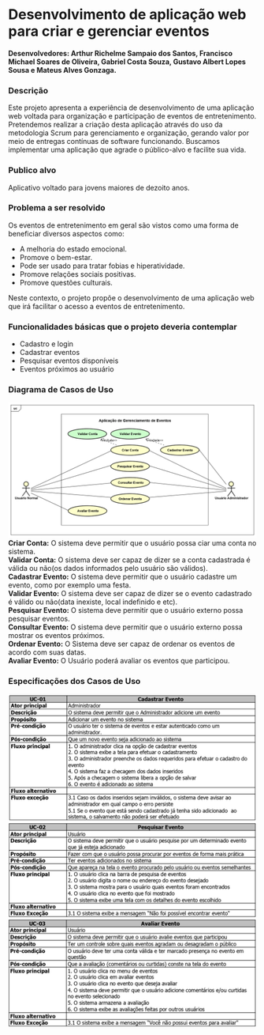 # Desenvolvimento de aplicação web para criar e gerenciar eventos

**Desenvolvedores: Arthur Richelme Sampaio dos Santos, Francisco Michael Soares de Oliveira, Gabriel Costa Souza, Gustavo Albert Lopes Sousa e Mateus Alves Gonzaga.**

### Descrição

Este projeto apresenta a experiência de desenvolvimento de uma aplicação web
voltada para organização e participação de eventos de entretenimento. Pretendemos
realizar a criação desta aplicação através do uso da metodologia Scrum para
gerenciamento e organização, gerando valor por meio de entregas contínuas de software
funcionando. Buscamos implementar uma aplicação que agrade o público-alvo e facilite
sua vida.

### Publico alvo
Aplicativo voltado para jovens maiores de dezoito anos.

### Problema a ser resolvido
Os eventos de entretenimento em geral são vistos como uma forma de beneficiar
diversos aspectos como:

- A melhoria do estado emocional.
- Promove o bem-estar.
- Pode ser usado para tratar fobias e hiperatividade.
- Promove relações sociais positivas.
- Promove questões culturais.

Neste contexto, o projeto propõe o desenvolvimento de uma aplicação web que
irá facilitar o acesso a eventos de entretenimento. 

### Funcionalidades básicas que o projeto deveria contemplar
- Cadastro e login
- Cadastrar eventos
- Pesquisar eventos disponíveis
- Eventos próximos ao usuário

### Diagrama de Casos de Uso
![UseCase Diagram - App. Gerenc. Eventos](https://raw.githubusercontent.com/FMichael77/Aplicacao_Gereciamento_Eventos/gh-pages/New%20UseCase%20Diagram%20-%20App.%20Gerenc.%20Eventos.png)  
**Criar Conta:** O sistema deve permitir que o usuário possa ciar uma conta no sistema.  
**Validar Conta:** O sistema deve ser capaz de dizer se a conta cadastrada é válida ou não(os dados informados pelo usuário são válidos).  
**Cadastrar Evento:** O sistema deve permitir que o usuário cadastre um evento, como por exemplo uma festa.  
**Validar Evento:** O sistema deve ser capaz de dizer se o evento cadastrado é válido ou não(data inexiste, local indefinido e etc).  
**Pesquisar Evento:** O sistema deve permitir que o usuário externo possa pesquisar eventos.  
**Consultar Evento:** O sistema deve permitir que o usuário externo possa mostrar os eventos próximos.  
**Ordenar Evento:** O Sistema deve ser capaz de ordenar os eventos de acordo com suas datas.  
**Avaliar Evento:** O Usuário poderá avaliar os eventos que participou.  
### Especificações dos Casos de Uso
![Cadastrar Evento](https://raw.githubusercontent.com/FMichael77/Aplicacao_Gereciamento_Eventos/gh-pages/Cadastrar%20Evento%20-%20Especifica%C3%A7%C3%B5es%20dos%20Casos%20de%20Uso.jpg)  
![Pesquisar Evento](https://raw.githubusercontent.com/FMichael77/Aplicacao_Gereciamento_Eventos/gh-pages/Pesquisar%20Evento%20-%20Especifica%C3%A7%C3%B5es%20dos%20Casos%20de%20Uso.jpg)  
![Avaliar Evento](https://raw.githubusercontent.com/FMichael77/Aplicacao_Gereciamento_Eventos/gh-pages/Avaliar%20Evento%20-%20Especifica%C3%A7%C3%B5es%20dos%20Casos%20de%20Uso.jpg)  
